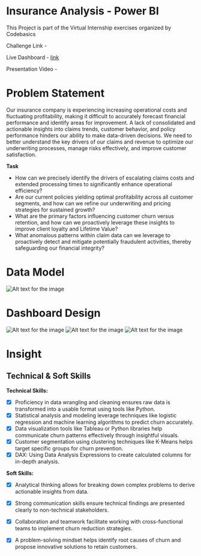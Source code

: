 # Insurance Analysis - Power BI

This Project is part of the Virtual Internship exercises organized by Codebasics

Challenge Link - 

Live Dashboard - [link](https://app.powerbi.com/view?r=eyJrIjoiNjEyMmUzMDgtNTUzMi00ZjkzLTg1ODEtZGFjY2VkYTMyNGNiIiwidCI6ImM2ZTU0OWIzLTVmNDUtNDAzMi1hYWU5LWQ0MjQ0ZGM1YjJjNCJ9)

Presentation Video - 

# Problem Statement
Our insurance company is experiencing increasing operational costs and fluctuating profitability, making it difficult to accurately forecast financial performance and identify areas for improvement. A lack of consolidated and actionable insights into claims trends, customer behavior, and policy performance hinders our ability to make data-driven decisions. We need to better understand the key drivers of our claims and revenue to optimize our underwriting processes, manage risks effectively, and improve customer satisfaction.

**Task**
- How can we precisely identify the drivers of escalating claims costs and extended processing times to significantly enhance operational efficiency?
- Are our current policies yielding optimal profitability across all customer segments, and how can we refine our underwriting and pricing strategies for sustained growth?
- What are the primary factors influencing customer churn versus retention, and how can we proactively leverage these insights to improve client loyalty and Lifetime Value?
- What anomalous patterns within claim data can we leverage to proactively detect and mitigate potentially fraudulent activities, thereby safeguarding our financial integrity?

# Data Model
![Alt text for the image](https://github.com/Midoford/Insurance-Data-Analysis-Dashboard/blob/main/201.png)

# Dashboard Design
![Alt text for the image](https://github.com/Midoford/Insurance-Data-Analysis-Dashboard/blob/main/202.png)
![Alt text for the image](https://github.com/Midoford/Insurance-Data-Analysis-Dashboard/blob/main/203.png)
![Alt text for the image](https://github.com/Midoford/Insurance-Data-Analysis-Dashboard/blob/main/204.png)

# Insight

## Technical & Soft Skills
**Technical Skills:**
- [x] Proficiency in data wrangling and cleaning ensures raw data is transformed into a usable format using tools like Python.
- [x] Statistical analysis and modeling leverage techniques like logistic regression and machine learning algorithms to predict churn accurately.
- [x] Data visualization tools like Tableau or Python libraries help communicate churn patterns effectively through insightful visuals.
- [x] Customer segmentation using clustering techniques like K-Means helps target specific groups for churn prevention.
- [x] DAX: Using Data Analysis Expressions to create calculated columns for in-depth analysis.

**Soft Skills:**
- [x] Analytical thinking allows for breaking down complex problems to derive actionable insights from data.
- [x] Strong communication skills ensure technical findings are presented clearly to non-technical stakeholders.
- [x] Collaboration and teamwork facilitate working with cross-functional teams to implement churn reduction strategies.
- [x] A problem-solving mindset helps identify root causes of churn and propose innovative solutions to retain customers.





